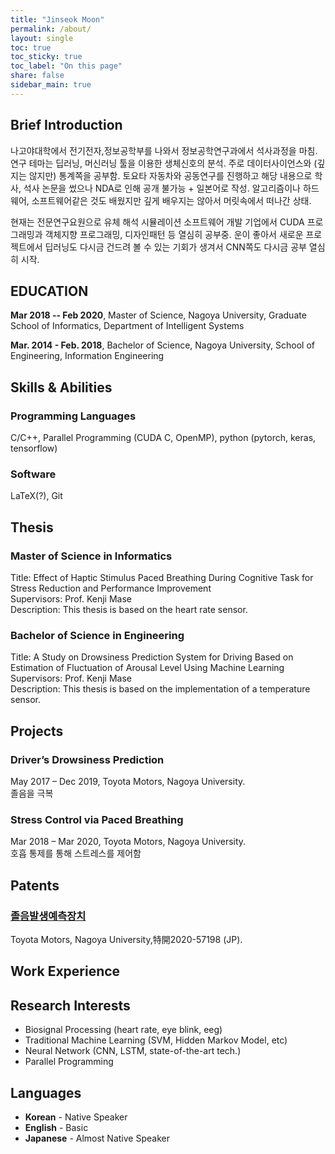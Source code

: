 ```yaml
---
title: "Jinseok Moon"
permalink: /about/
layout: single
toc: true
toc_sticky: true
toc_label: "On this page"
share: false
sidebar_main: true
---
```



## Brief Introduction
나고야대학에서 전기전자,정보공학부를 나와서 정보공학연구과에서 석사과정을 마침. 연구 테마는 딥러닝, 머신러닝 툴을 이용한 생체신호의 분석. 주로 데이터사이언스와 (깊지는 않지만) 통계쪽을 공부함. 토요타 자동차와 공동연구를 진행하고 해당 내용으로 학사, 석사 논문을 썼으나 NDA로 인해 공개 불가능 + 일본어로 작성. 
알고리즘이나 하드웨어, 소프트웨어같은 것도 배웠지만 깊게 배우지는 않아서 머릿속에서 떠나간 상태.

현재는 전문연구요원으로 유체 해석 시뮬레이션 소프트웨어 개발 기업에서 CUDA 프로그래밍과 객체지향 프로그래밍, 디자인패턴 등 열심히 공부중. 운이 좋아서 새로운 프로젝트에서 딥러닝도 다시금 건드려 볼 수 있는 기회가 생겨서 CNN쪽도 다시금 공부 열심히 시작.

## EDUCATION
**Mar 2018 -- Feb 2020**, Master of Science, Nagoya University, Graduate School of Informatics, Department of Intelligent Systems

**Mar. 2014 - Feb. 2018**, Bachelor of Science, Nagoya University, School of Engineering, Information Engineering

## Skills & Abilities
### Programming Languages
C/C++, Parallel Programming (CUDA C, OpenMP), python (pytorch, keras, tensorflow)

### Software 
LaTeX(?), Git

## Thesis
### Master of Science in Informatics
Title: Effect of Haptic Stimulus Paced Breathing During Cognitive Task for Stress Reduction and Performance Improvement  
Supervisors: Prof. Kenji Mase  
Description: This thesis is based on the heart rate sensor.

### Bachelor of Science in Engineering
Title: A Study on Drowsiness Prediction System for Driving Based on Estimation of Fluctuation of Arousal Level Using Machine Learning  
Supervisors: Prof. Kenji Mase  
Description: This thesis is based on the implementation of a temperature sensor.

## Projects
### Driver’s Drowsiness Prediction
May 2017 – Dec 2019, Toyota Motors, Nagoya University.  
졸음을 극복

### Stress Control via Paced Breathing
Mar 2018 – Mar 2020, Toyota Motors, Nagoya University.  
호흡 통제를 통해 스트레스를 제어함

## Patents
### [졸음발생예측장치](https://ipforce.jp/patent-jp-A-2020-57198)
Toyota Motors, Nagoya University,特開2020-57198 (JP).

## Work Experience

## Research Interests
- Biosignal Processing (heart rate, eye blink, eeg)
- Traditional Machine Learning (SVM, Hidden Markov Model, etc)
- Neural Network (CNN, LSTM, state-of-the-art tech.)
- Parallel Programming

## Languages
- **Korean** - Native Speaker
- **English** - Basic
- **Japanese** - Almost Native Speaker